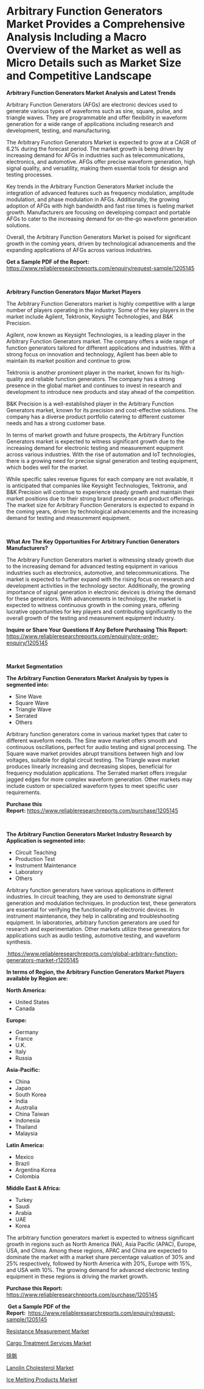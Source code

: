 <p><h1>Arbitrary Function Generators Market Provides a Comprehensive Analysis Including a Macro Overview of the Market as well as Micro Details such as Market Size and Competitive Landscape</h1></p><p><strong>Arbitrary Function Generators Market Analysis and Latest Trends</strong></p>
<p><p>Arbitrary Function Generators (AFGs) are electronic devices used to generate various types of waveforms such as sine, square, pulse, and triangle waves. They are programmable and offer flexibility in waveform generation for a wide range of applications including research and development, testing, and manufacturing.</p><p>The Arbitrary Function Generators Market is expected to grow at a CAGR of 6.2% during the forecast period. The market growth is being driven by increasing demand for AFGs in industries such as telecommunications, electronics, and automotive. AFGs offer precise waveform generation, high signal quality, and versatility, making them essential tools for design and testing processes.</p><p>Key trends in the Arbitrary Function Generators Market include the integration of advanced features such as frequency modulation, amplitude modulation, and phase modulation in AFGs. Additionally, the growing adoption of AFGs with high bandwidth and fast rise times is fueling market growth. Manufacturers are focusing on developing compact and portable AFGs to cater to the increasing demand for on-the-go waveform generation solutions.</p><p>Overall, the Arbitrary Function Generators Market is poised for significant growth in the coming years, driven by technological advancements and the expanding applications of AFGs across various industries.</p></p>
<p><strong>Get a Sample PDF of the Report:&nbsp;</strong> <a href="https://www.reliableresearchreports.com/enquiry/request-sample/1205145">https://www.reliableresearchreports.com/enquiry/request-sample/1205145</a></p>
<p>&nbsp;</p>
<p><strong>Arbitrary Function Generators Major Market Players</strong></p>
<p><p>The Arbitrary Function Generators market is highly competitive with a large number of players operating in the industry. Some of the key players in the market include Agilent, Tektronix, Keysight Technologies, and B&K Precision. </p><p>Agilent, now known as Keysight Technologies, is a leading player in the Arbitrary Function Generators market. The company offers a wide range of function generators tailored for different applications and industries. With a strong focus on innovation and technology, Agilent has been able to maintain its market position and continue to grow.</p><p>Tektronix is another prominent player in the market, known for its high-quality and reliable function generators. The company has a strong presence in the global market and continues to invest in research and development to introduce new products and stay ahead of the competition.</p><p>B&K Precision is a well-established player in the Arbitrary Function Generators market, known for its precision and cost-effective solutions. The company has a diverse product portfolio catering to different customer needs and has a strong customer base.</p><p>In terms of market growth and future prospects, the Arbitrary Function Generators market is expected to witness significant growth due to the increasing demand for electronic testing and measurement equipment across various industries. With the rise of automation and IoT technologies, there is a growing need for precise signal generation and testing equipment, which bodes well for the market.</p><p>While specific sales revenue figures for each company are not available, it is anticipated that companies like Keysight Technologies, Tektronix, and B&K Precision will continue to experience steady growth and maintain their market positions due to their strong brand presence and product offerings. The market size for Arbitrary Function Generators is expected to expand in the coming years, driven by technological advancements and the increasing demand for testing and measurement equipment.</p></p>
<p>&nbsp;</p>
<p><strong>What Are The Key Opportunities For Arbitrary Function Generators Manufacturers?</strong></p>
<p><p>The Arbitrary Function Generators market is witnessing steady growth due to the increasing demand for advanced testing equipment in various industries such as electronics, automotive, and telecommunications. The market is expected to further expand with the rising focus on research and development activities in the technology sector. Additionally, the growing importance of signal generation in electronic devices is driving the demand for these generators. With advancements in technology, the market is expected to witness continuous growth in the coming years, offering lucrative opportunities for key players and contributing significantly to the overall growth of the testing and measurement equipment industry.</p></p>
<p><strong>Inquire or Share Your Questions If Any Before Purchasing This Report:</strong> <a href="https://www.reliableresearchreports.com/enquiry/pre-order-enquiry/1205145">https://www.reliableresearchreports.com/enquiry/pre-order-enquiry/1205145</a></p>
<p>&nbsp;</p>
<p><strong>Market Segmentation</strong></p>
<p><strong>The Arbitrary Function Generators Market Analysis by types is segmented into:</strong></p>
<p><ul><li>Sine Wave</li><li>Square Wave</li><li>Triangle Wave</li><li>Serrated</li><li>Others</li></ul></p>
<p><p>Arbitrary function generators come in various market types that cater to different waveform needs. The Sine wave market offers smooth and continuous oscillations, perfect for audio testing and signal processing. The Square wave market provides abrupt transitions between high and low voltages, suitable for digital circuit testing. The Triangle wave market produces linearly increasing and decreasing slopes, beneficial for frequency modulation applications. The Serrated market offers irregular jagged edges for more complex waveform generation. Other markets may include custom or specialized waveform types to meet specific user requirements.</p></p>
<p><strong>Purchase this Report:&nbsp;</strong><a href="https://www.reliableresearchreports.com/purchase/1205145">https://www.reliableresearchreports.com/purchase/1205145</a></p>
<p>&nbsp;</p>
<p><strong>The Arbitrary Function Generators Market Industry Research by Application is segmented into:</strong></p>
<p><ul><li>Circuit Teaching</li><li>Production Test</li><li>Instrument Maintenance</li><li>Laboratory</li><li>Others</li></ul></p>
<p><p>Arbitrary function generators have various applications in different industries. In circuit teaching, they are used to demonstrate signal generation and modulation techniques. In production test, these generators are essential for verifying the functionality of electronic devices. In instrument maintenance, they help in calibrating and troubleshooting equipment. In laboratories, arbitrary function generators are used for research and experimentation. Other markets utilize these generators for applications such as audio testing, automotive testing, and waveform synthesis.</p></p>
<p><a href="https://www.reliableresearchreports.com/global-arbitrary-function-generators-market-r1205145">&nbsp;https://www.reliableresearchreports.com/global-arbitrary-function-generators-market-r1205145</a></p>
<p><strong>In terms of Region, the Arbitrary Function Generators Market Players available by Region are:</strong></p>
<p>
    <p> <strong> North America: </strong>
        <ul>
            <li>United States</li>
            <li>Canada</li>
        </ul>
        </p> 
    <p> <strong> Europe: </strong>
        <ul>
            <li>Germany</li>
            <li>France</li>
            <li>U.K.</li>
            <li>Italy</li>
            <li>Russia</li>
        </ul>
        </p> 
    <p> <strong> Asia-Pacific: </strong>
        <ul>
            <li>China</li>
            <li>Japan</li>
            <li>South Korea</li>
            <li>India</li>
            <li>Australia</li>
            <li>China Taiwan</li>
            <li>Indonesia</li>
            <li>Thailand</li>
            <li>Malaysia</li>
        </ul>
        </p> 
    <p> <strong> Latin America: </strong>
        <ul>
            <li>Mexico</li>
            <li>Brazil</li>
            <li>Argentina Korea</li>
            <li>Colombia</li>
        </ul>
        </p> 
    <p> <strong> Middle East & Africa: </strong>
        <ul>
            <li>Turkey</li>
            <li>Saudi</li>
            <li>Arabia</li>
            <li>UAE</li>
            <li>Korea</li>
        </ul>
    </p>
    </p>
<p><p>The arbitrary function generators market is expected to witness significant growth in regions such as North America (NA), Asia Pacific (APAC), Europe, USA, and China. Among these regions, APAC and China are expected to dominate the market with a market share percentage valuation of 30% and 25% respectively, followed by North America with 20%, Europe with 15%, and USA with 10%. The growing demand for advanced electronic testing equipment in these regions is driving the market growth.</p></p>
<p><strong>Purchase this Report: </strong><a href="https://www.reliableresearchreports.com/purchase/1205145">https://www.reliableresearchreports.com/purchase/1205145</a></p>
<p>&nbsp;<strong>Get a Sample PDF of the Report:&nbsp;&nbsp;</strong><a href="https://www.reliableresearchreports.com/enquiry/request-sample/1205145">https://www.reliableresearchreports.com/enquiry/request-sample/1205145</a></p>
<p><strong></strong></p>
<p><p><a href="https://github.com/lubmix/Market-Research-Report-List-2/blob/main/resistance-measurement-market.md">Resistance Measurement Market</a></p><p><a href="https://www.linkedin.com/pulse/cargo-treatment-services-market-size-outlook-forecast-2024-2031-9mijf?trackingId=5TQxPKiEZ7hbslHPu6y%2Bzw%3D%3D">Cargo Treatment Services Market</a></p><p><a href="https://medium.com/@at15984/%E6%AC%A1%E3%81%AE%E6%96%87%E7%AB%A0%E3%82%92%E6%97%A5%E6%9C%AC%E8%AA%9E%E3%81%AB%E7%BF%BB%E8%A8%B3%E3%81%97%E3%81%A6%E3%81%8F%E3%81%A0%E3%81%95%E3%81%84-2024%E5%B9%B4%E3%81%8B%E3%82%892031%E5%B9%B4%E3%81%AE%E6%9C%9F%E9%96%93%E3%81%AB%E4%BA%88%E6%B8%AC%E3%81%95%E3%82%8C%E3%82%8B%E5%BF%83%E6%8B%8D%E6%95%B0%E4%BD%8E%E4%B8%8B%E5%B8%82%E5%A0%B4%E3%81%AE%E5%8B%95%E5%90%91%E3%81%A8%E5%B8%82%E5%A0%B4%E5%88%86%E6%9E%90-81049821be96">徐脈</a></p><p><a href="https://issuu.com/reportprime-2/docs/lanolin-cholesterol-market-size-2030.pptx">Lanolin Cholesterol Market</a></p><p><a href="https://issuu.com/reportprime-2/docs/ice-melting-products-market-size-2030.pptx">Ice Melting Products Market</a></p></p>